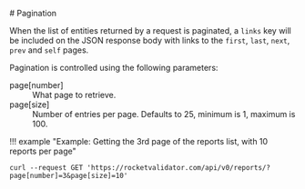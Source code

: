 # Pagination

When the list of entities returned by a request is paginated, a `links` key will be included on the JSON response body with links to the `first`, `last`, `next`, `prev` and `self` pages.

Pagination is controlled using the following parameters:

<dl>
  <dt>page[number]</dt>
  <dd>What page to retrieve.</dd>

  <dt>page[size]</dt>
  <dd>Number of entries per page. Defaults to 25, minimum is 1, maximum is 100.</dd>
</dl>

!!! example "Example: Getting the 3rd page of the reports list, with 10 reports per page"

    curl --request GET 'https://rocketvalidator.com/api/v0/reports/?page[number]=3&page[size]=10'
